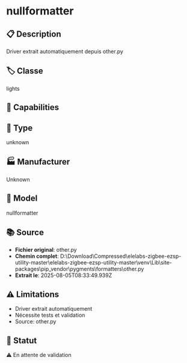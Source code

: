 # nullformatter

## 📋 Description
Driver extrait automatiquement depuis other.py

## 🏷️ Classe
lights

## 🔧 Capabilities


## 📡 Type
unknown

## 🏭 Manufacturer
Unknown

## 📱 Model
nullformatter

## 📚 Source
- **Fichier original**: other.py
- **Chemin complet**: D:\Download\Compressed\elelabs-zigbee-ezsp-utility-master\elelabs-zigbee-ezsp-utility-master\venv\Lib\site-packages\pip\_vendor\pygments\formatters\other.py
- **Extrait le**: 2025-08-05T08:33:49.939Z

## ⚠️ Limitations
- Driver extrait automatiquement
- Nécessite tests et validation
- Source: other.py

## 🚀 Statut
⚠️ En attente de validation
